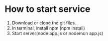 <h1>How to start service</h1>

1. Download or clone the git files.
2. In terminal, install npm (npm install)
3. Start server(node app.js or nodemon app.js)
